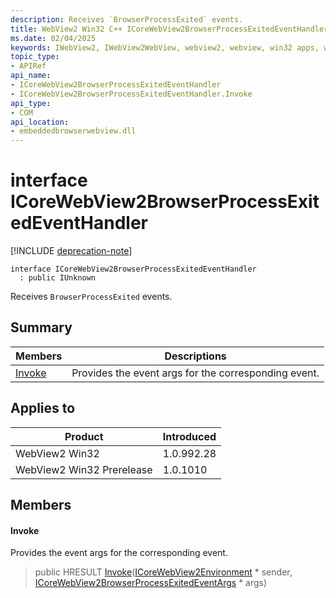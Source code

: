 ```yaml
---
description: Receives `BrowserProcessExited` events.
title: WebView2 Win32 C++ ICoreWebView2BrowserProcessExitedEventHandler
ms.date: 02/04/2025
keywords: IWebView2, IWebView2WebView, webview2, webview, win32 apps, win32, edge, ICoreWebView2, ICoreWebView2Controller, browser control, edge html, ICoreWebView2BrowserProcessExitedEventHandler
topic_type: 
- APIRef
api_name:
- ICoreWebView2BrowserProcessExitedEventHandler
- ICoreWebView2BrowserProcessExitedEventHandler.Invoke
api_type:
- COM
api_location:
- embeddedbrowserwebview.dll
---
```


# interface ICoreWebView2BrowserProcessExitedEventHandler

[!INCLUDE [deprecation-note](../includes/deprecation-note.md)]

```
interface ICoreWebView2BrowserProcessExitedEventHandler
  : public IUnknown
```

Receives `BrowserProcessExited` events.

## Summary

 Members                        | Descriptions
--------------------------------|---------------------------------------------
[Invoke](#invoke) | Provides the event args for the corresponding event.

## Applies to

Product                         | Introduced
--------------------------------|---------------------------------------------
WebView2 Win32            |    1.0.992.28
WebView2 Win32 Prerelease |    1.0.1010

## Members

#### Invoke

Provides the event args for the corresponding event.

> public HRESULT [Invoke](#invoke)([ICoreWebView2Environment](icorewebview2environment.md#icorewebview2environment) * sender, [ICoreWebView2BrowserProcessExitedEventArgs](icorewebview2browserprocessexitedeventargs.md#icorewebview2browserprocessexitedeventargs) * args)

